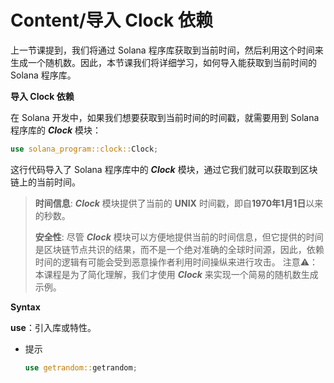 # Content/导入 Clock 依赖

上一节课提到，我们将通过 Solana 程序库获取到当前时间，然后利用这个时间来生成一个随机数。因此，本节课我们将详细学习，如何导入能获取到当前时间的 Solana 程序库。

**导入 Clock 依赖**

在 Solana 开发中，如果我们想要获取到当前时间的时间戳，就需要用到 Solana 程序库的 ***Clock*** 模块：

```rust
use solana_program::clock::Clock;
```

这行代码导入了 Solana 程序库中的 ***Clock*** 模块，通过它我们就可以获取到区块链上的当前时间。

> **时间信息**: ***Clock*** 模块提供了当前的 **UNIX** 时间戳，即自**1970年1月1日**以来的秒数。
> 
> 
> **安全性**: 尽管 ***Clock*** 模块可以方便地提供当前的时间信息，但它提供的时间是区块链节点共识的结果，而不是一个绝对准确的全球时间源，因此，依赖时间的逻辑有可能会受到恶意操作者利用时间操纵来进行攻击。
> 注意⚠️：本课程是为了简化理解，我们才使用 ***Clock*** 来实现一个简易的随机数生成示例。
> 

**Syntax**

**use**：引入库或特性。

- 提示
    
    ```rust
    use getrandom::getrandom;
    ```